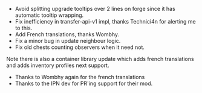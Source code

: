 - Avoid splitting upgrade tooltips over 2 lines on forge since it has automatic tooltip wrapping.
- Fix inefficiency in transfer-api-v1 impl, thanks Technici4n for alerting me to this.
- Add French translations, thanks Wombhy.
- Fix a minor bug in update neighbour logic.
- Fix old chests counting observers when it need not.

Note there is also a container library update which adds french translations and adds inventory profiles next support.
- Thanks to Wombhy again for the french translations
- Thanks to the IPN dev for PR'ing support for their mod.
